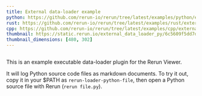 ```yaml
---
title: External data-loader example
python: https://github.com/rerun-io/rerun/tree/latest/examples/python/external_data_loader/main.py?speculative-link
rust: https://github.com/rerun-io/rerun/tree/latest/examples/rust/external_data_loader/src/main.rs?speculative-link
cpp: https://github.com/rerun-io/rerun/tree/latest/examples/cpp/external_data_loader/main.cpp?speculative-link
thumbnail: https://static.rerun.io/external_data_loader_py/6c5609f5dd7d1de373c81babe19221b72d616da3/480w.png
thumbnail_dimensions: [480, 302]
---
```


<picture>
  <img src="https://static.rerun.io/external_data_loader_py/6c5609f5dd7d1de373c81babe19221b72d616da3/full.png" alt="">
  <source media="(max-width: 480px)" srcset="https://static.rerun.io/external_data_loader_py/6c5609f5dd7d1de373c81babe19221b72d616da3/480w.png">
  <source media="(max-width: 768px)" srcset="https://static.rerun.io/external_data_loader_py/6c5609f5dd7d1de373c81babe19221b72d616da3/768w.png">
  <source media="(max-width: 1024px)" srcset="https://static.rerun.io/external_data_loader_py/6c5609f5dd7d1de373c81babe19221b72d616da3/1024w.png">
  <source media="(max-width: 1200px)" srcset="https://static.rerun.io/external_data_loader_py/6c5609f5dd7d1de373c81babe19221b72d616da3/1200w.png">
</picture>

This is an example executable data-loader plugin for the Rerun Viewer.

It will log Python source code files as markdown documents.
To try it out, copy it in your $PATH as `rerun-loader-python-file`, then open a Python source file with Rerun (`rerun file.py`).
